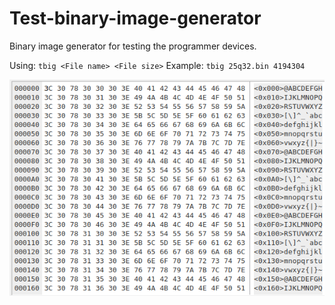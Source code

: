 # Test-binary-image-generator
Binary image generator for testing the programmer devices.

Using: `tbig <File name> <File size>`
Example: `tbig 25q32.bin 4194304`

![Example of the output file](https://github.com/bigbigmdm/Test-binary-image-generator/blob/main/tbig.png)
